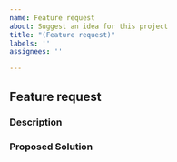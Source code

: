 ```yaml
---
name: Feature request
about: Suggest an idea for this project
title: "(Feature request)"
labels: ''
assignees: ''

---
```


## Feature request

### Description

<!-- This should be a clear and concise description -->

### Proposed Solution

<!-- Describe a clear and concise description of what you want to happen -->
